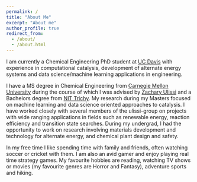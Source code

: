 ```yaml
---
permalink: /
title: "About Me"
excerpt: "About me"
author_profile: true
redirect_from: 
  - /about/
  - /about.html
---
```


I am currently a Chemical Engineering PhD student at [UC Davis](https://che.engineering.ucdavis.edu/) with experience in computational catalysis, development of alternate energy systems and data science/machine learning applications in engineering. 

I have a MS degree in Chemical Engineering from [Carnegie Mellon University](https://www.cheme.engineering.cmu.edu/) during the course of which I was advised by [Zachary Ulissi](https://ulissigroup.cheme.cmu.edu/bio/) and a Bachelors degree from [NIT Trichy](https://www.nitt.edu/home/academics/departments/chem/). My research during my Masters focused on machine learning and data science oriented approaches to catalysis. I have worked closely with several members of the ulissi-group on projects with wide ranging applications in fields such as renewable energy, reaction efficiency and transition state searches. During my undergrad, I had the opportunity to work on research involving materials development and technology for alternate energy, and chemical plant design and safety. 

In my free time I like spending time with family and friends, often watching soccer or cricket with them. I am also an avid gamer and enjoy playing real time strategy games. My favourite hobbies are reading, watching TV shows or movies (my favourite genres are Horror and Fantasy), adventure sports and hiking.
